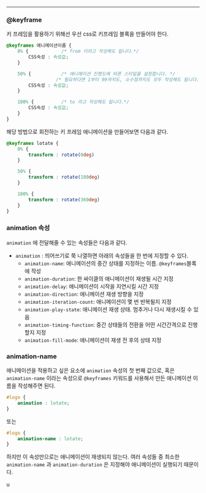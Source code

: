 
---

### @keyframe

키 프레임을 활용하기 위해선 우선 css로 키프레임 블록을 만들어야 한다.

```css
@keyframes 애니메이션이름 {
	0% {            /* from 이라고 작성해도 됩니다.*/
		CSS속성 : 속성값; 
	}

	50% {           /* 애니메이션 진행도에 따른 스타일을 설정합니다. */
                  /* 필요하다면 1부터 99까지도, 소수점까지도 모두 작성해도 됩니다.*/
		CSS속성 : 속성값;
	}

	100% {          /* to 라고 작성해도 됩니다.*/
		CSS속성 : 속성값;
	}
}
```

해당 방법으로 회전하는 키 프레임 애니메이션을 만들어보면 다음과 같다.

```css
@keyframes lotate {
	0% {
		transform : rotate(0deg)
	}

	50% {
		transform : rotate(180deg)
	}

	100% {
		transform : rotate(360deg)
	}
}
```


### animation 속성

`animation` 에 전달해줄 수 있는 속성들은 다음과 같다.

- `animation` : 띄어쓰기로 쭉 나열하면 아래의 속성들을 한 번에 지정할 수 있다.
	- `animation-name`: 애니메이션의 중간 상태를 지정하는 이름. `@keyframes`블록에 작성
	- `animation-duration`: 한 싸이클의 애니메이션이 재생될 시간 지정
	- `animation-delay`: 애니메이션이 시작을 지연시킬 시간 지정
	- `animation-direction`: 애니메이션 재생 방향을 지정
	- `animation-iteration-count`: 애니메이션이 몇 번 반복될지 지정
	- `animation-play-state`: 애니메이션 재생 상태. 멈추거나 다시 재생시킬 수 있음
	- `animation-timing-function`: 중간 상태들의 전환을 어떤 시간간격으로 진행할지 지정
	- `animation-fill-mode`: 애니메이션이 재생 전 후의 상태 지정

### animation-name

애니메이션을 적용하고 싶은 요소에 `animation` 속성의 첫 번째 값으로, 혹은 `animation-name` 이라는 속성으로 `@keyframes` 키워드를 사용해서 만든 애니메이션 이름을 작성해주면 된다.

```css
#logo {
	animation : lotate;
}
```

또는

```css
#logo {
	animation-name : lotate;
}
```

하지만 이 속성만으로는 애니메이션이 재생되지 않는다. 여러 속성들 중 최소한 `animation-name` 과 `animation-duration` 은 지정해야 애니메이션이 실행되기 때문이다.

u
